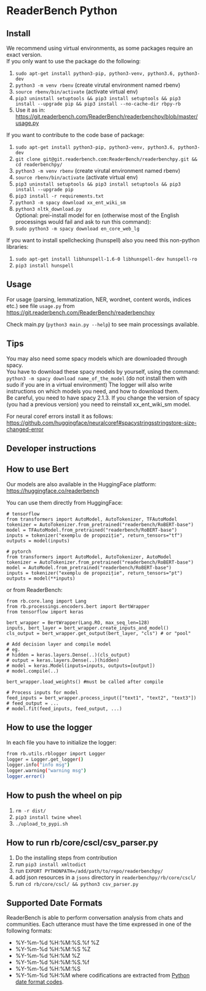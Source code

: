 # ReaderBench Python

## Install
We recommend using virtual environments, as some packages require an exact version.   
If you only want to use the package do the following:  
1. `sudo apt-get install python3-pip, python3-venv, python3.6, python3-dev`    
2. `python3 -m venv rbenv` (create virutal environment named rbenv)
3. `source rbenv/bin/activate` (activate virtual env)
4. `pip3 uninstall setuptools && pip3 install setuptools && pip3 install --upgrade pip && pip3 install --no-cache-dir rbpy-rb`
5. Use it as in: https://git.readerbench.com/ReaderBench/readerbenchpy/blob/master/usage.py  

If you want to contribute to the code base of package:   
1. `sudo apt-get install python3-pip, python3-venv, python3.6, python3-dev`    
2. `git clone git@git.readerbench.com:ReaderBench/readerbenchpy.git && cd readerbenchpy/`  
3. `python3 -m venv rbenv` (create virutal environment named rbenv)
4. `source rbenv/bin/activate` (activate virtual env)
5. `pip3 uninstall setuptools && pip3 install setuptools && pip3 install --upgrade pip`
6. `pip3 install -r requirements.txt` 
7. `python3 -m spacy download xx_ent_wiki_sm`
8. `python3 nltk_download.py`  
Optional: prei-install model for en (otherwise most of the English processings would fail
    and ask to run this command):
9. `sudo python3 -m spacy download en_core_web_lg`


If you want to install spellchecking (hunspell) also you need this non-python libraries:
1. `sudo apt-get install libhunspell-1.6-0 libhunspell-dev hunspell-ro`
2. `pip3 install hunspell`

## Usage
For usage (parsing, lemmatization, NER, wordnet, content words, indices etc.)  see file `usage.py` from 
https://git.readerbench.com/ReaderBench/readerbenchpy    

Check main.py (`python3 main.py --help`) to see main processings available.

## Tips
You may also need some spacy models which are downloaded through spacy.     
You have to download these spacy models by yourself, using the command:    
`python3 -m spacy download name_of_the_model`   (do not install them with sudo if you are in a virtual environment)
The logger will also write instructions on which models you need, and how to download them.  
Be careful, you need to have spacy 2.1.3. 
If you change the version of spacy (you had a previous version) you need to reinstall xx_ent_wiki_sm model.

For neural coref errors install it as follows: https://github.com/huggingface/neuralcoref#spacystringsstringstore-size-changed-error

## Developer instructions

## How to use Bert

Our models are also available in the HuggingFace platform: https://huggingface.co/readerbench 

You can use them directly from HuggingFace:
```
# tensorflow
from transformers import AutoModel, AutoTokenizer, TFAutoModel
tokenizer = AutoTokenizer.from_pretrained("readerbench/RoBERT-base")
model = TFAutoModel.from_pretrained("readerbench/RoBERT-base")
inputs = tokenizer("exemplu de propoziție", return_tensors="tf")
outputs = model(inputs)

# pytorch
from transformers import AutoModel, AutoTokenizer, AutoModel
tokenizer = AutoTokenizer.from_pretrained("readerbench/RoBERT-base")
model = AutoModel.from_pretrained("readerbench/RoBERT-base")
inputs = tokenizer("exemplu de propoziție", return_tensors="pt")
outputs = model(**inputs)
```

or from ReaderBench:

```
from rb.core.lang import Lang
from rb.processings.encoders.bert import BertWrapper
from tensorflow import keras

bert_wrapper = BertWrapper(Lang.RO, max_seq_len=128)
inputs, bert_layer = bert_wrapper.create_inputs_and_model()
cls_output = bert_wrapper.get_output(bert_layer, "cls") # or "pool"

# Add decision layer and compile model
# eg. 
# hidden = keras.layers.Dense(..)(cls_output)
# output = keras.layers.Dense(..)(hidden)
# model = keras.Model(inputs=inputs, outputs=[output])
# model.compile(..)

bert_wrapper.load_weights() #must be called after compile

# Process inputs for model
feed_inputs = bert_wrapper.process_input(["text1", "text2", "text3"])
# feed_output = ...
# model.fit(feed_inputs, feed_output, ...)
```

## How to use the logger
In each file you have to initialize the logger:  
```sh
from rb.utils.rblogger import Logger  
logger = Logger.get_logger() 
logger.info("info msg")
logger.warning("warning msg")  
logger.error()
```
## How to push the wheel on pip
1. `rm -r dist/`
2. `pip3 install twine wheel`
3. `./upload_to_pypi.sh`


## How to run rb/core/cscl/csv_parser.py
1. Do the installing steps from contribution
2. run `pip3 install xmltodict`
3. run `EXPORT PYTHONPATH=/add/path/to/repo/readerbenchpy/`
4. add json resources in a `jsons` directory in `readerbenchpy/rb/core/cscl/`
5. run `cd rb/core/cscl/ && python3 csv_parser.py`

## Supported Date Formats
ReaderBench is able to perform conversation analysis from chats and communities. Each utterance must have the time expressed in one of the following formats:
- %Y-%m-%d %H:%M:%S.%f %Z
- %Y-%m-%d %H:%M:%S %Z
- %Y-%m-%d %H:%M %Z
- %Y-%m-%d %H:%M:%S.%f
- %Y-%m-%d %H:%M:%S
- %Y-%m-%d %H:%M
where codifications are extracted from [Python date format codes](https://docs.python.org/3/library/datetime.html#strftime-and-strptime-format-codes).
